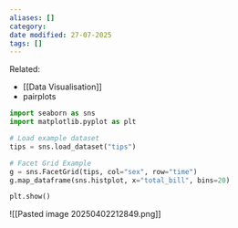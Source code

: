 ```yaml
---
aliases: []
category:
date modified: 27-07-2025
tags: []
---
```

Related:
- [[Data Visualisation]]
- pairplots

```python
import seaborn as sns
import matplotlib.pyplot as plt

# Load example dataset
tips = sns.load_dataset("tips")

# Facet Grid Example
g = sns.FacetGrid(tips, col="sex", row="time")
g.map_dataframe(sns.histplot, x="total_bill", bins=20)

plt.show()
```

![[Pasted image 20250402212849.png]]